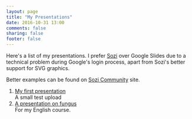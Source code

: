 ```yaml
---
layout: page
title: "My Presentations"
date: 2016-10-31 13:00
comments: false
sharing: false
footer: false
---
```


Here's a list of my presentations.  I prefer [Sozi] over Google Slides
due to a technical problem during Google's login process, apart from
Sozi's better support for SVG graphics.

Better examples can be found on [Sozi Community][wikidot] site.

1. [My first presentation][present1]  
    A small test upload
2. [A presentation on fungus][present2]  
    For my English course.

[Sozi]: http://sozi.baierouge.fr/
[wikidot]: http://sozi.wikidot.com/presentations
[present1]: first-presentation.sozi.html
[present2]: eng/fff.sozi.html
